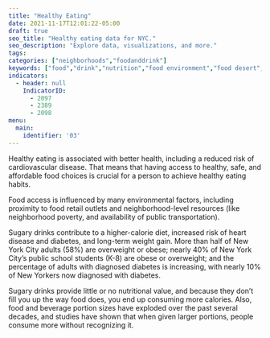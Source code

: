 ```yaml
---
title: "Healthy Eating"
date: 2021-11-17T12:01:22-05:00
draft: true
seo_title: "Healthy eating data for NYC."
seo_description: "Explore data, visualizations, and more."
tags: 
categories: ["neighborhoods","foodanddrink"]
keywords: ["food","drink","nutrition","food environment","food desert","sugary drinks","soda","neighborhoods"]
indicators:
  - header: null
    IndicatorID:
      - 2097
      - 2389
      - 2098
menu:
  main:
    identifier: '03'
---
```


Healthy eating is associated with better health, including a reduced risk of cardiovascular disease. That means that having access to healthy, safe, and affordable food choices is crucial for a person to achieve healthy eating habits. 

Food access is influenced by many environmental factors, including proximity to food retail outlets and neighborhood-level resources (like neighborhood poverty, and availability of public transportation).

Sugary drinks contribute to a higher-calorie diet, increased risk of heart disease and diabetes, and long-term weight gain. More than half of New York City adults (58%) are overweight or obese; nearly 40% of New York City’s public school students (K-8) are obese or overweight; and the percentage of adults with diagnosed diabetes is increasing, with nearly 10% of New Yorkers now diagnosed with diabetes.

Sugary drinks provide little or no nutritional value, and because they don’t fill you up the way food does, you end up consuming more calories. Also, food and beverage portion sizes have exploded over the past several decades, and studies have shown that when given larger portions, people consume more without recognizing it.